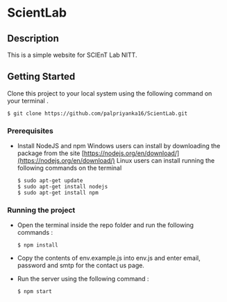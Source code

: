 # ScientLab
## Description
This is a simple website for SCIEnT Lab NITT.

## Getting Started
Clone this project to your local system using the following command on your terminal .
  ```
  $ git clone https://github.com/palpriyanka16/ScientLab.git
  ```
### Prerequisites
  * Install NodeJS and npm
    Windows users can install by downloading the package from the site 
   [https://nodejs.org/en/download/](https://nodejs.org/en/download/)
    Linux users can  install running the following commands on the terminal
      ```
      $ sudo apt-get update
      $ sudo apt-get install nodejs
      $ sudo apt-get install npm
      ```
### Running the project
* Open the terminal inside the repo folder and run the following commands :
    ```
    $ npm install
    ```
    
* Copy the contents of env.example.js into env.js and enter email, password and smtp for the contact us page.
* Run the server using the following command :
    ```
    $ npm start
    ```
    
